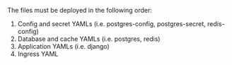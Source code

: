 The files must be deployed in the following order:
1. Config and secret YAMLs (i.e. postgres-config, postgres-secret, redis-config)
2. Database and cache YAMLs (i.e. postgres, redis)
3. Application YAMLs (i.e. django)
4. Ingress YAML